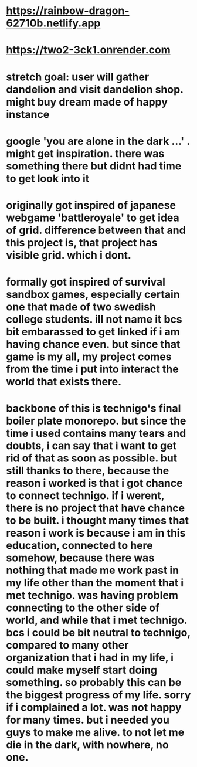 # https://rainbow-dragon-62710b.netlify.app
# https://two2-3ck1.onrender.com

# stretch goal: user will gather dandelion and visit dandelion shop. might buy dream made of happy instance

# google 'you are alone in the dark ...' . might get inspiration. there was something there but didnt had time to get look into it

# originally got inspired of japanese webgame 'battleroyale' to get idea of grid. difference between that and this project is, that project has visible grid. which i dont. 

# formally got inspired of survival sandbox games, especially certain one that made of two swedish college students. ill not name it bcs bit embarassed to get linked if i am having chance even. but since that game is my all, my project comes from the time i put into interact the world that exists there. 

# backbone of this is technigo's final boiler plate monorepo. but since the time i used contains many tears and doubts, i can say that i want to get rid of that as soon as possible. but still thanks to there, because the reason i worked is that i got chance to connect technigo. if i werent, there is no project that have chance to be built. i thought many times that reason i work is because i am in this education, connected to here somehow, because there was nothing that made me work past in my life other than the moment that i met technigo. was having problem connecting to the other side of world, and while that i met technigo. bcs i could be bit neutral to technigo, compared to many other organization that i had in my life, i could make myself start doing something. so probably this can be the biggest progress of my life. sorry if i complained a lot. was not happy for many times. but i needed you guys to make me alive. to not let me die in the dark, with nowhere, no one. 